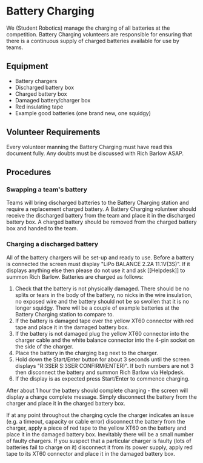 # Battery Charging

We (Student Robotics) manage the charging of all batteries at the competition. Battery Charging volunteers are responsible for ensuring that there is a continuous supply of charged batteries available for use by teams.

## Equipment

 * Battery chargers
 * Discharged battery box
 * Charged battery box
 * Damaged battery/charger box
 * Red insulating tape
 * Example good batteries (one brand new, one squidgy)

## Volunteer Requirements

Every volunteer manning the Battery Charging must have read this document fully. Any doubts must be discussed with Rich Barlow ASAP.

## Procedures

### Swapping a team's battery

Teams will bring discharged batteries to the Battery Charging station and require a replacement charged battery. A Battery Charging volunteer should receive the discharged battery from the team and place it in the discharged battery box. A charged battery should be removed from the charged battery box and handed to the team.

### Charging a discharged battery

All of the battery chargers will be set-up and ready to use. Before a battery is connected the screen must display "LiPo BALANCE 2.2A 11.1V(3S)". If it displays anything else then please do not use it and ask [[Helpdesk]] to summon Rich Barlow. Batteries are charged as follows:

 1. Check that the battery is not physically damaged. There should be no splits or tears in the body of the battery, no nicks in the wire insulation, no exposed wire and the battery should not be so swollen that it is no longer squidgy. There will be a couple of example batteries at the Battery Charging station to compare to.
 1. If the battery is damaged tape over the yellow XT60 connector with red tape and place it in the damaged battery box.
 1. If the battery is not damaged plug the yellow XT60 connector into the charger cable and the white balance connector into the 4-pin socket on the side of the charger.
 1. Place the battery in the charging bag next to the charger.
 1. Hold down the Start/Enter button for about 3 seconds until the screen displays "R:3SER S:3SER CONFIRM(ENTER)". If both numbers are not 3 then disconnect the battery and summon Rich Barlow via Helpdesk.
 1. If the display is as expected press Start/Enter to commence charging.

After about 1 hour the battery should complete charging - the screen will display a charge complete message. Simply disconnect the battery from the charger and place it in the charged battery box.

If at any point throughout the charging cycle the charger indicates an issue (e.g. a timeout, capacity or cable error) disconnect the battery from the charger, apply a piece of red tape to the yellow XT60 on the battery and place it in the damaged battery box. Inevitably there will be a small number of faulty chargers. If you suspect that a particular charger is faulty (lots of batteries fail to charge on it) disconnect it from its power supply, apply red tape to its XT60 connector and place it in the damaged battery box.